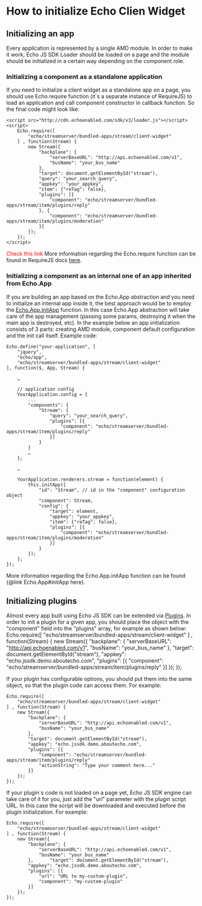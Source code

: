 # How to initialize Echo Clien Widget

## Initializing an app

Every application is represented by a single AMD module. In order to make it work, Echo JS SDK Loader should be loaded on a page and the module should be initialized in a certain way depending on the component role.

### Initializing a component as a standalone application

If you need to initialize a client widget as a standalone app on a page, you should use Echo.require function (it`s a separate instance of RequireJS) to load an application and call component constructor in callback function. So the final code might look like:

	<script src="http://cdn.echoenabled.com/sdk/v3/loader.js"></script>
	<script>
		Echo.require([
			"echo/streamserver/bundled-apps/stream/client-widget"
		] , function(Stream) {
			new Stream({
				"backplane": {
					"serverBaseURL": "http://api.echoenabled.com/v1",
					"busName": "your_bus_name"
				},
				"target": document.getElementById("stream"),
				"query": "your_search_query",
				"appkey": "your_appkey",
				"item": {"reTag": false},
				"plugins": [{
					"component": "echo/streamserver/bundled-apps/stream/item/plugins/reply"
				}, {
					"component": "echo/streamserver/bundled-apps/stream/item/plugins/moderation"
				}]
			});
		});
	</script>

<span style="color: red;">Check this link</span>
More information regarding the Echo.require function can be found in RequireJS docs [here](http://requirejs.org/docs/api.html#jsfiles).

### Initializing a component as an internal one of an app inherited from Echo.App

If you are building an app based on the Echo.App abstraction and you need to initialize an internal app inside it, the best approach would be to employ the [Echo.App.initApp](#!/api/Echo.App-method-initApp) function. In this case Echo.App abstraction will take care of the app management (passing some params, destroying it when the main app is destroyed, etc). In the example below an app initialization consists of 3 parts: creating AMD module, component default configuration and the init call itself. Example code:

	Echo.define("your-application", [
		"jquery",
		"echo/app",
		"echo/streamserver/bundled-apps/stream/client-widget"
	], function($, App, Stream) {

		…

		// application config
		YourApplication.config = {
			...
			"components": {
				"Stream": {
					"query": "your_search_query",
					"plugins": [{
						"component": "echo/streamserver/bundled-apps/stream/item/plugins/reply"
					}]
				}
			}
			…
		};

		…

		YourApplication.renderers.stream = function(element) {
			this.initApp({
				"id": "Stream", // id in the "component" configuration object
				"component": Stream,
				"config": {
					"target": element,
					"appkey": "your_appkey",
					"item": {"reTag": false},
					"plugins": [{
						"component": "echo/streamserver/bundled-apps/stream/item/plugins/moderation"
					}]
				}
			});
		};
	});

More information regarding the Echo.App.initApp function can be found {@link Echo.App#initApp here}.

## Initializing plugins

Almost every app built using Echo JS SDK can be extended via [Plugins](#!/guide/how_to_develop_plugin). In order to init a plugin for a given app, you should place the object with the "component" field into the "plugins" array, for example as shown below:
	Echo.require([
		"echo/streamserver/bundled-apps/stream/client-widget"
	] , function(Stream) {
		new Stream({
			"backplane": {
				"serverBaseURL": "http://api.echoenabled.com/v1",
				"busName": "your_bus_name"
			},
			"target": document.getElementById("stream"),
			"appkey": "echo.jssdk.demo.aboutecho.com",
			"plugins": [{
				"component": "echo/streamserver/bundled-apps/stream/item/plugins/reply"
			}]
		});
	});

If your plugin has configurable options, you should put them into the same object, so that the plugin code can access them. For example:

	Echo.require([
		"echo/streamserver/bundled-apps/stream/client-widget"
	] , function(Stream) {
		new Stream({
			"backplane": {
				"serverBaseURL": "http://api.echoenabled.com/v1",
				"busName": "your_bus_name"
			},
			"target": document.getElementById("stream"),
			"appkey": "echo.jssdk.demo.aboutecho.com",
			"plugins": [{
				"component": "echo/streamserver/bundled-apps/stream/item/plugins/reply"
				"actionString": "Type your comment here..."
			}]
		});
	});

If your plugin`s code is not loaded on a page yet, Echo JS SDK engine can take care of it for you, just add the "url" parameter with the plugin script URL. In this case the script will be downloaded and executed before the plugin initialization. For example:

	Echo.require([
		"echo/streamserver/bundled-apps/stream/client-widget"
	] , function(Stream) {
		new Stream({
			"backplane": {
				"serverBaseURL": "http://api.echoenabled.com/v1",
				"busName": "your_bus_name"
			},		"target": document.getElementById("stream"),
			"appkey": "echo.jssdk.demo.aboutecho.com",
			"plugins": [{
				"url": "URL to my-custom-plugin",
				"component": "my-custom-plugin"
			}]
		});
	});
